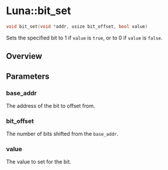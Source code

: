 # Luna::bit_set

```c++
void bit_set(void *addr, usize bit_offset, bool value)
```

Sets the specified bit to 1 if `value` is `true`, or to 0 if `value` is `false`. 

## Overview


## Parameters
### base_addr
The address of the bit to offset from. 

### bit_offset
The number of bits shifted from the `base_addr`. 

### value
The value to set for the bit. 

